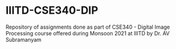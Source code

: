 # IIITD-CSE340-DIP
Repository of assignments done as part of CSE340 - Digital Image Processing course offered during Monsoon 2021 at IIITD by Dr. AV Subramanyam
